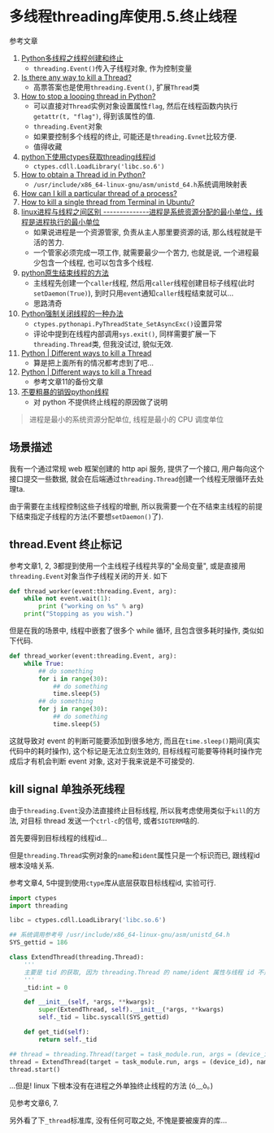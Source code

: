# 多线程threading库使用.5.终止线程

参考文章

1. [Python多线程之线程创建和终止](https://blog.csdn.net/suipingsp/article/details/40342939)
    - `threading.Event()`传入子线程对象, 作为控制变量
2. [Is there any way to kill a Thread?](https://stackoverflow.com/questions/323972/is-there-any-way-to-kill-a-thread)
    - 高票答案也是使用`threading.Event()`, 扩展`Thread`类
3. [How to stop a looping thread in Python?](https://stackoverflow.com/questions/18018033/how-to-stop-a-looping-thread-in-python)
    - 可以直接对`Thread`实例对象设置属性`flag`, 然后在线程函数内执行`getattr(t, "flag")`, 得到该属性的值.
    - `threading.Event`对象
    - 如果要控制多个线程的终止, 可能还是`threading.Evnet`比较方便.
    - 值得收藏
4. [python下使用ctypes获取threading线程id](http://xiaorui.cc/archives/3017)
    - `ctypes.cdll.LoadLibrary('libc.so.6')`
5. [How to obtain a Thread id in Python?](https://stackoverflow.com/questions/919897/how-to-obtain-a-thread-id-in-python)
    - `/usr/include/x86_64-linux-gnu/asm/unistd_64.h`系统调用映射表
6. [How can I kill a particular thread of a process?](https://unix.stackexchange.com/questions/1066/how-can-i-kill-a-particular-thread-of-a-process)
7. [How to kill a single thread from Terminal in Ubuntu?](https://askubuntu.com/questions/608343/how-to-kill-a-single-thread-from-terminal-in-ubuntu)
8. [linux进程与线程之间区别 --------------进程是系统资源分配的最小单位，线程是进程执行的最小单位](https://blog.csdn.net/alpha_love/article/details/62247914)
    - 如果说进程是一个资源管家, 负责从主人那里要资源的话, 那么线程就是干活的苦力. 
    - 一个管家必须完成一项工作, 就需要最少一个苦力, 也就是说, 一个进程最少包含一个线程, 也可以包含多个线程. 
9. [python原生结束线程的方法](https://www.cnblogs.com/jefferybest/archive/2011/10/09/2204050.html)
    - 主线程先创建一个`caller`线程, 然后用`caller`线程创建目标子线程(此时`setDaemon(True)`), 到时只用`event`通知`caller`线程结束就可以...
    - 思路清奇
10. [Python强制关闭线程的一种办法](https://www.oschina.net/question/172446_2159505)
    - `ctypes.pythonapi.PyThreadState_SetAsyncExc()`设置异常
    - 评论中提到在线程内部调用`sys.exit()`, 同样需要扩展一下`threading.Thread`类, 但我没试过, 貌似无效.
11. [Python | Different ways to kill a Thread](https://www.geeksforgeeks.org/python-different-ways-to-kill-a-thread/)
    - 算是把上面所有的情况都考虑到了吧...
12. [Python | Different ways to kill a Thread](https://gist.github.com/dogterbox/4bc54bf499c5a43b7fd6de4e4dde336e)
    - 参考文章11的备份文章
13. [不要粗暴的销毁python线程](http://xiaorui.cc/archives/4302)
    - 对 python 不提供终止线程的原因做了说明

> 进程是最小的系统资源分配单位, 线程是最小的 CPU 调度单位

## 场景描述

我有一个通过常规 web 框架创建的 http api 服务, 提供了一个接口, 用户每向这个接口提交一些数据, 就会在后端通过`threading.Thread`创建一个线程无限循环去处理ta.

由于需要在主线程控制这些子线程的增删, 所以我需要一个在不结束主线程的前提下结束指定子线程的方法(不要想`setDaemon()`了).

## thread.Event 终止标记

参考文章1, 2, 3都提到使用一个主线程子线程共享的"全局变量", 或是直接用`threading.Event`对象当作子线程关闭的开关. 如下

```py
def thread_worker(event:threading.Event, arg):
    while not event.wait(1):
        print ("working on %s" % arg)
    print("Stopping as you wish.")
```

但是在我的场景中, 线程中嵌套了很多个 while 循环, 且包含很多耗时操作, 类似如下代码.

```py
def thread_worker(event:threading.Event, arg):
    while True:
        ## do something
        for i in range(30):
            ## do something
            time.sleep(5)
        ## do something
        for j in range(30):
            ## do something
            time.sleep(5)
```

这就导致对 event 的判断可能要添加到很多地方, 而且在`time.sleep()`期间(真实代码中的耗时操作), 这个标记是无法立刻生效的, 目标线程可能要等待耗时操作完成后才有机会判断 event 对象, 这对于我来说是不可接受的.

## kill signal 单独杀死线程

由于`threading.Event`没办法直接终止目标线程, 所以我考虑使用类似于`kill`的方法, 对目标 thread 发送一个`ctrl-c`的信号, 或者`SIGTERM`啥的.

首先要得到目标线程的线程id...

但是`threading.Thread`实例对象的`name`和`ident`属性只是一个标识而已, 跟线程id根本没啥关系.

参考文章4, 5中提到使用`ctype`库从底层获取目标线程id, 实验可行.

```py
import ctypes
import threading

libc = ctypes.cdll.LoadLibrary('libc.so.6')

## 系统调用参考号 /usr/include/x86_64-linux-gnu/asm/unistd_64.h
SYS_gettid = 186

class ExtendThread(threading.Thread):
    '''
    主要是 tid 的获取, 因为 threading.Thread 的 name/ident 属性与线程 id 不是一回事.
    '''
    _tid:int = 0

    def __init__(self, *args, **kwargs):
        super(ExtendThread, self).__init__(*args, **kwargs)
        self._tid = libc.syscall(SYS_gettid)

    def get_tid(self):
        return self._tid

## thread = threading.Thread(target = task_module.run, args = (device_id), name = device_id)
thread = ExtendThread(target = task_module.run, args = (device_id), name = device_id)
thread.start()
```

...但是! linux 下根本没有在进程之外单独终止线程的方法 (ó﹏ò｡)

见参考文章6, 7.

另外看了下`_thread`标准库, 没有任何可取之处, 不愧是要被废弃的库...

